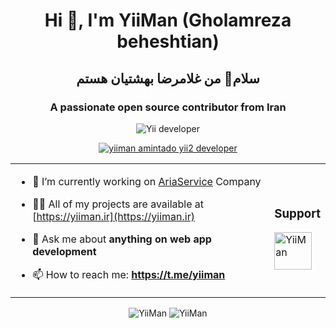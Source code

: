 <h1 align="center">Hi 👋, I'm YiiMan (Gholamreza beheshtian) </h1>
<h2 align="center">سلام👋 من غلامرضا بهشتیان هستم</h2>
<h3 align="center">A passionate open source contributor from Iran</h3>
<p align="center"> <img src="https://komarev.com/ghpvc/?username=yiiman-dev&label=Profile%20views&color=0e75b6&style=flat" alt="Yii developer" /> </p>
<p align="center"> <a href="https://github.com/ryo-ma/github-profile-trophy"><img src="https://github-profile-trophy.vercel.app/?username=yiiman-dev" alt="yiiman amintado yii2 developer" /></a> </p>
<table align="center"><tr><td>

- 🔭 I’m currently working on [AriaService](https://www.ariaservice.net) Company

- 👨‍💻 All of my projects are available at [https://yiiman.ir](https://yiiman.ir)

- 💬 Ask me about **anything on web app development**

- 📫 How to reach me: **https://t.me/yiiman**

</td><td>
<h3 align="left"><b>Support</b></h3>
<a href="https://www.buymeacoffee.com/yiiman"> <img align="left" src="https://cdn.buymeacoffee.com/buttons/v2/default-yellow.png" height="60" alt="YiiMan" /></a>
<p>&nbsp;<p>
</td></tr></table>

<p align="center">

<img src="https://github-readme-stats.vercel.app/api?username=yiiman-dev&show_icons=true&locale=en" alt="YiiMan" />
<img src="https://github-readme-streak-stats.herokuapp.com/?user=yiiman-dev&" alt="YiiMan" />

</p>
